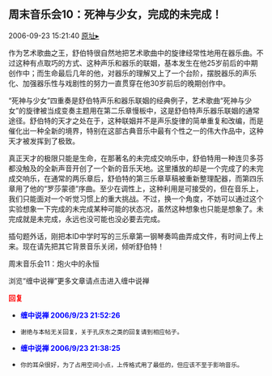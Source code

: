 ## 周末音乐会10：死神与少女，完成的未完成！
2006-09-23 15:21:40
[原址▸](http://www.fxgan.com/chan_time/2006_07_12/301.htm)



 



 


  作为艺术歌曲之王，舒伯特很自然地把艺术歌曲中的旋律经常性地用在器乐曲。不过这种有点取巧的方式、这种声乐和器乐的联姻，基本发生在他25岁前后的中期创作中；而生命最后几年的他，对器乐的理解又上了一个台阶，摆脱器乐的声乐化、加强器乐性与戏剧性的努力一直贯穿在他30岁前后的晚期创作中。


 


  “死神与少女”四重奏是舒伯特声乐和器乐联姻的经典例子，艺术歌曲“死神与少女”的旋律被当成变奏主题用在第二乐章慢板中，这是舒伯特声乐器乐联姻的通常途径。舒伯特的天才之处在于，这种联姻并不是声乐旋律的简单重复和改编，而是催化出一种全新的境界，特别在这部古典音乐中最有个性之一的伟大作品中，这种天才被发挥到了极致。


 


  真正天才的极限只能是生命，在那著名的未完成交响乐中，舒伯特用一种连贝多芬都没触及的全新声音开创了一个新的音乐天地。这里播放的却是一个完成了的未完成交响乐，在通常的两乐章后，舒伯特的第三乐章草稿被重新整理配器，而第四乐章用了他的“罗莎蒙德”序曲。至少在调性上，这种利用是可接受的，但在音乐上，我们只能面对一个听觉习惯上的重大挑战。不过，换一个角度，不妨可以通过这个实验想象一下完成的未完成某种可能的状态况，虽然这种想象也只能是想象了。未完成就是未完成，永远也没可能也没必要去完成。


 


  插句题外话，刚把本ID中学时写的三乐章第一钢琴奏鸣曲弄成文件，有时间上传上来。现在请先把其它背景音乐关闭，倾听舒伯特！



 


 


 周末音乐会11：炮火中的永恒


 


 


 浏览“缠中说禅”更多文章请点击进入缠中说禅





<font color='red'>**回复**</font>


- <font color='blue'>**缠中说禅 2006/9/23 21:52:26**</font>
- ```
  谢绝与本帖无关回复，关于孔庆东之类的回复请到相应帖子。
  ```
- <font color='blue'>**缠中说禅 2006/9/23 21:38:25**</font>
- ```
  你的耳朵很好，为了占用空间小点，上传格式用了最低的，但应该不至于影响音乐。
  ```
